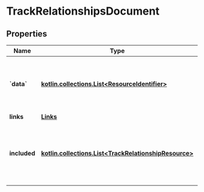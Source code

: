 
# TrackRelationshipsDocument

## Properties
Name | Type | Description | Notes
------------ | ------------- | ------------- | -------------
**&#x60;data&#x60;** | [**kotlin.collections.List&lt;ResourceIdentifier&gt;**](ResourceIdentifier.md) | document&#39;s primary data, consist of resource linkage objects | 
**links** | [**Links**](Links.md) |  |  [optional]
**included** | [**kotlin.collections.List&lt;TrackRelationshipResource&gt;**](TrackRelationshipResource.md) | array of resource objects that are related to the primary data and/or each other |  [optional]



